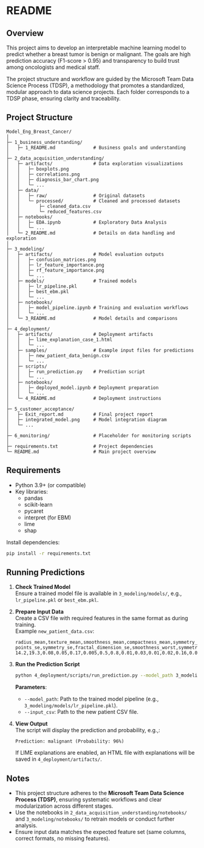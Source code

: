 # README

## Overview

This project aims to develop an interpretable machine learning model to predict whether a breast tumor is benign or malignant. The goals are high prediction accuracy (F1-score > 0.95) and transparency to build trust among oncologists and medical staff.

The project structure and workflow are guided by the Microsoft Team Data Science Process (TDSP), a methodology that promotes a standardized, modular approach to data science projects. Each folder corresponds to a TDSP phase, ensuring clarity and traceability.

## Project Structure

```
Model_Eng_Breast_Cancer/
│
├─ 1_business_understanding/
│   ├─ 1_README.md              # Business goals and understanding
│
├─ 2_data_acquisition_understanding/
│   ├─ artifacts/               # Data exploration visualizations
│   │   ├─ boxplots.png
│   │   ├─ correlations.png
│   │   ├─ diagnosis_bar_chart.png
│   │   └─ ...
│   ├─ data/
│   │   ├─ raw/                 # Original datasets
│   │   └─ processed/           # Cleaned and processed datasets
│   │       ├─ cleaned_data.csv
│   │       └─ reduced_features.csv
│   ├─ notebooks/
│   │   ├─ EDA.ipynb            # Exploratory Data Analysis
│   │   └─ ...
│   └─ 2_README.md              # Details on data handling and exploration
│
├─ 3_modeling/
│   ├─ artifacts/               # Model evaluation outputs
│   │   ├─ confusion_matrices.png
│   │   ├─ lr_feature_importance.png
│   │   ├─ rf_feature_importance.png
│   │   └─ ...
│   ├─ models/                  # Trained models
│   │   ├─ lr_pipeline.pkl
│   │   ├─ best_ebm.pkl
│   │   └─ ...
│   ├─ notebooks/
│   │   ├─ model_pipeline.ipynb # Training and evaluation workflows
│   │   └─ ...
│   └─ 3_README.md              # Model details and comparisons
│
├─ 4_deployment/
│   ├─ artifacts/               # Deployment artifacts
│   │   ├─ lime_explanation_case_1.html
│   │   └─ ...
│   ├─ samples/                 # Example input files for predictions
│   │   ├─ new_patient_data_benign.csv
│   │   └─ ...
│   ├─ scripts/
│   │   ├─ run_prediction.py    # Prediction script
│   │   └─ ...
│   ├─ notebooks/
│   │   ├─ deployed_model.ipynb # Deployment preparation
│   │   └─ ...
│   └─ 4_README.md              # Deployment instructions
│
├─ 5_customer_acceptance/
│   ├─ Exit_report.md           # Final project report
│   ├─ integrated_model.png     # Model integration diagram
│   └─ ...
│
├─ 6_monitoring/                # Placeholder for monitoring scripts
│
├─ requirements.txt             # Project dependencies
└─ README.md                    # Main project overview
```

## Requirements

- Python 3.9+ (or compatible)
- Key libraries:
  - pandas
  - scikit-learn
  - pycaret
  - interpret (for EBM)
  - lime
  - shap

Install dependencies:
```bash
pip install -r requirements.txt
```

## Running Predictions

1. **Check Trained Model**  
   Ensure a trained model file is available in `3_modeling/models/`, e.g., `lr_pipeline.pkl` or `best_ebm.pkl`.

2. **Prepare Input Data**  
   Create a CSV file with required features in the same format as during training.  
   Example `new_patient_data.csv`:
   ```csv
   radius_mean,texture_mean,smoothness_mean,compactness_mean,symmetry_mean,fractal_dimension_mean,radius_se,texture_se,smoothness_se,compactness_se,concavity_se,concave points_se,symmetry_se,fractal_dimension_se,smoothness_worst,symmetry_worst,fractal_dimension_worst
   14.2,19.3,0.08,0.05,0.17,0.005,0.5,0.8,0.01,0.03,0.01,0.02,0.16,0.009,0.12,0.20,0.007
   ```

3. **Run the Prediction Script**  
   ```bash
   python 4_deployment/scripts/run_prediction.py --model_path 3_modeling/models/lr_pipeline.pkl --input_csv 4_deployment/samples/new_patient_data.csv
   ```

   **Parameters**:
   - `--model_path`: Path to the trained model pipeline (e.g., `3_modeling/models/lr_pipeline.pkl`).
   - `--input_csv`: Path to the new patient CSV file.

4. **View Output**  
   The script will display the prediction and probability, e.g.,:
   ```
   Prediction: malignant (Probability: 96%)
   ```
   If LIME explanations are enabled, an HTML file with explanations will be saved in `4_deployment/artifacts/`.

## Notes

- This project structure adheres to the **Microsoft Team Data Science Process (TDSP)**, ensuring systematic workflows and clear modularization across different stages.
- Use the notebooks in `2_data_acquisition_understanding/notebooks/` and `3_modeling/notebooks/` to retrain models or conduct further analysis.
- Ensure input data matches the expected feature set (same columns, correct formats, no missing features).

